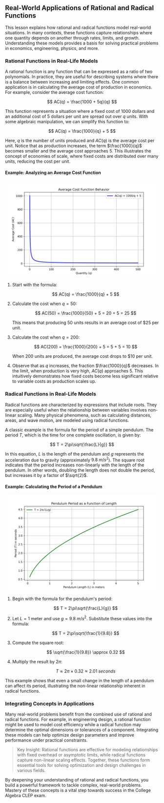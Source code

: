 ## Real-World Applications of Rational and Radical Functions

This lesson explains how rational and radical functions model real-world situations. In many contexts, these functions capture relationships where one quantity depends on another through rates, limits, and growth. Understanding these models provides a basis for solving practical problems in economics, engineering, physics, and more.

### Rational Functions in Real-Life Models

A rational function is any function that can be expressed as a ratio of two polynomials. In practice, they are useful for describing systems where there is a balance between increasing and limiting effects. One common application is in calculating the average cost of production in economics. For example, consider the average cost function:

$$
AC(q) = \frac{1000 + 5q}{q}
$$

This function represents a situation where a fixed cost of 1000 dollars and an additional cost of 5 dollars per unit are spread out over $q$ units. With some algebraic manipulation, we can simplify this function to:

$$
AC(q) = \frac{1000}{q} + 5
$$

Here, $q$ is the number of units produced and $AC(q)$ is the average cost per unit. Notice that as production increases, the term $\frac{1000}{q}$ becomes smaller and the average cost approaches $5$. This illustrates the concept of economies of scale, where fixed costs are distributed over many units, reducing the cost per unit.

#### Example: Analyzing an Average Cost Function

![2D plot of $AC(q)=\frac{1000}{q}+5$ versus production quantity $q$.](images/plot_1_07-05-lesson-real-world-applications-of-rational-and-radical-functions.md.png)

1. Start with the formula:

   $$
   AC(q) = \frac{1000}{q} + 5
   $$

2. Calculate the cost when $q=50$:

   $$
   AC(50) = \frac{1000}{50} + 5 = 20 + 5 = 25
   $$

   This means that producing 50 units results in an average cost of $25 per unit.

3. Calculate the cost when $q=200$:

   $$
   AC(200) = \frac{1000}{200} + 5 = 5 + 5 = 10
   $$

   When 200 units are produced, the average cost drops to $10 per unit.

4. Observe that as $q$ increases, the fraction $\frac{1000}{q}$ decreases. In the limit, when production is very high, $AC(q)$ approaches $5$. This intuitively demonstrates how fixed costs become less significant relative to variable costs as production scales up.

### Radical Functions in Real-Life Models

Radical functions are characterized by expressions that include roots. They are especially useful when the relationship between variables involves non-linear scaling. Many physical phenomena, such as calculating distances, areas, and wave motion, are modeled using radical functions.

A classic example is the formula for the period of a simple pendulum. The period $T$, which is the time for one complete oscillation, is given by:

$$
T = 2\pi\sqrt{\frac{L}{g}}
$$

In this equation, $L$ is the length of the pendulum and $g$ represents the acceleration due to gravity (approximately $9.8\;m/s^2$). The square root indicates that the period increases non-linearly with the length of the pendulum. In other words, doubling the length does not double the period, but increases it by a factor of $\sqrt{2}$.

#### Example: Calculating the Period of a Pendulum

![2D plot of $T=2\pi\sqrt{\frac{L}{g}}$ showing period $T$ versus length $L$.](images/plot_2_07-05-lesson-real-world-applications-of-rational-and-radical-functions.md.png)

1. Begin with the formula for the pendulum's period:

   $$
   T = 2\pi\sqrt{\frac{L}{g}}
   $$

2. Let $L=1$ meter and use $g=9.8\;m/s^2$. Substitute these values into the formula:

   $$
   T = 2\pi\sqrt{\frac{1}{9.8}}
   $$

3. Compute the square root:

   $$
   \sqrt{\frac{1}{9.8}} \approx 0.32
   $$

4. Multiply the result by $2\pi$:

   $$
   T \approx 2\pi \times 0.32 \approx 2.01\;seconds
   $$

This example shows that even a small change in the length of a pendulum can affect its period, illustrating the non-linear relationship inherent in radical functions.

### Integrating Concepts in Applications

Many real-world problems benefit from the combined use of rational and radical functions. For example, in engineering design, a rational function might be used to model cost efficiency while a radical function may determine the optimal dimensions or tolerances of a component. Integrating these models can help optimize design parameters and improve performance under practical constraints.

> Key Insight: Rational functions are effective for modeling relationships with fixed overhead or asymptotic limits, while radical functions capture non-linear scaling effects. Together, these functions form essential tools for solving optimization and design challenges in various fields.

By deepening your understanding of rational and radical functions, you build a powerful framework to tackle complex, real-world problems. Mastery of these concepts is a vital step towards success in the College Algebra CLEP exam.